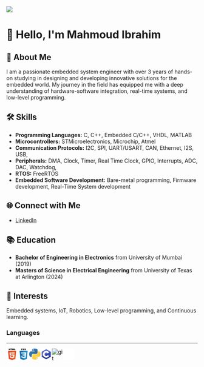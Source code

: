 
<img src="python-blogn-banner2.png">


# 👋 Hello, I'm Mahmoud Ibrahim

## 🚀 About Me
I am a passionate embedded system engineer with over 3 years of hands-on studying in designing and developing innovative solutions for the embedded world. My journey in the field has equipped me with a deep understanding of hardware-software integration, real-time systems, and low-level programming.

## 🛠️ Skills
- **Programming Languages:** C, C++,  Embedded C/C++, VHDL, MATLAB
- **Microcontrollers:** STMicroelectronics, Microchip, Atmel
- **Communication Protocols:** I2C, SPI, UART/USART, CAN, Ethernet, I2S, USB,
- **Peripherals:**  DMA, Clock, Timer, Real Time Clock, GPIO, Interrupts, ADC, DAC, Watchdog, 
- **RTOS:** FreeRTOS
- **Embedded Software Development:** Bare-metal programming, Firmware development, Real-Time System development
 

## 🌐 Connect with Me
- [LinkedIn](https://www.linkedin.com/in/m-i-a-/)

## 📚 Education
- **Bachelor of Engineering in Electronics** from University of Mumbai (2019)
- **Masters of Science in Electrical Engineering** from University of Texas at Arlington (2024)

## 🌱 Interests
Embedded systems, IoT, Robotics, Low-level programming, and Continuous learning.

### Languages
---
<img align="left" alt="HTML5" width="30px" src="https://raw.githubusercontent.com/github/explore/80688e429a7d4ef2fca1e82350fe8e3517d3494d/topics/html/html.png" />
<img align="left" alt="CSS3" width="30px" src="https://raw.githubusercontent.com/github/explore/80688e429a7d4ef2fca1e82350fe8e3517d3494d/topics/css/css.png" />
<img align="left" alt="Python" width="30px" src="https://github.com/Aakarsh-B/trying-repos/blob/master/python-5.svg?raw=true"/> 
<img align="left" alt="C" width="30px" src="https://github.com/Aakarsh-B/trying-repos/blob/master/c-programming.png"/>
<img align="left" alt="git" width="30px" src="https://www.vectorlogo.zone/logos/git-scm/git-scm-icon.svg"/>
<img align="left" alt="GitHub" width="30px" src="https://github.com/Aakarsh-B/trying-repos/blob/master/github.svg"/>

<br />

<br />






